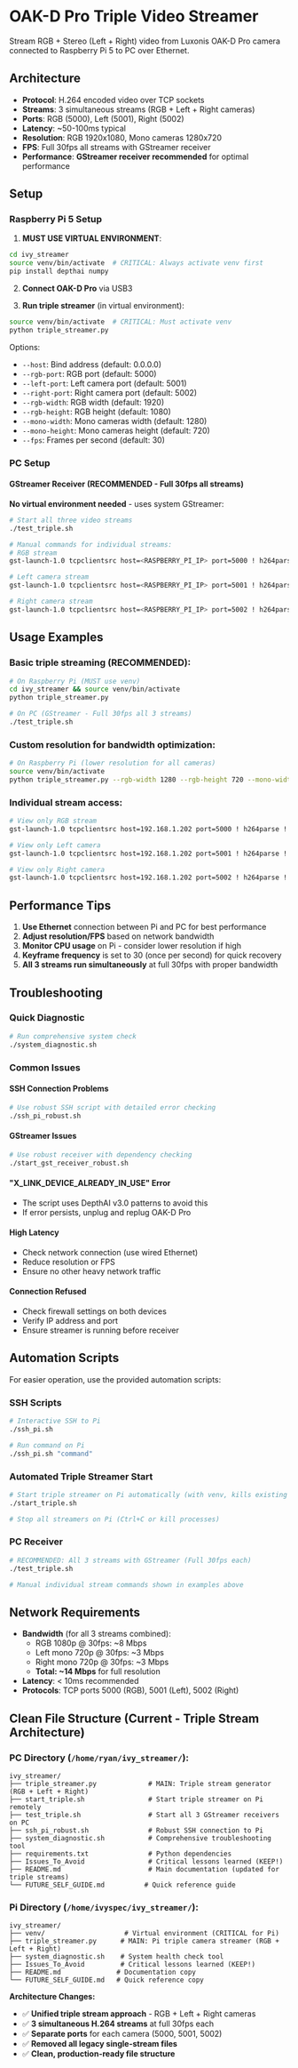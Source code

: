 # OAK-D Pro Triple Video Streamer

Stream RGB + Stereo (Left + Right) video from Luxonis OAK-D Pro camera connected to Raspberry Pi 5 to PC over Ethernet.

## Architecture

- **Protocol**: H.264 encoded video over TCP sockets
- **Streams**: 3 simultaneous streams (RGB + Left + Right cameras)
- **Ports**: RGB (5000), Left (5001), Right (5002)
- **Latency**: ~50-100ms typical
- **Resolution**: RGB 1920x1080, Mono cameras 1280x720
- **FPS**: Full 30fps all streams with GStreamer receiver
- **Performance**: **GStreamer receiver recommended** for optimal performance

## Setup

### Raspberry Pi 5 Setup

1. **MUST USE VIRTUAL ENVIRONMENT**:
```bash
cd ivy_streamer
source venv/bin/activate  # CRITICAL: Always activate venv first
pip install depthai numpy
```

2. **Connect OAK-D Pro** via USB3

3. **Run triple streamer** (in virtual environment):
```bash
source venv/bin/activate  # CRITICAL: Must activate venv
python triple_streamer.py
```

Options:
- `--host`: Bind address (default: 0.0.0.0)
- `--rgb-port`: RGB port (default: 5000)
- `--left-port`: Left camera port (default: 5001)
- `--right-port`: Right camera port (default: 5002)
- `--rgb-width`: RGB width (default: 1920)
- `--rgb-height`: RGB height (default: 1080)
- `--mono-width`: Mono cameras width (default: 1280)
- `--mono-height`: Mono cameras height (default: 720)
- `--fps`: Frames per second (default: 30)

### PC Setup

#### GStreamer Receiver (RECOMMENDED - Full 30fps all streams)
**No virtual environment needed** - uses system GStreamer:
```bash
# Start all three video streams
./test_triple.sh

# Manual commands for individual streams:
# RGB stream
gst-launch-1.0 tcpclientsrc host=<RASPBERRY_PI_IP> port=5000 ! h264parse ! avdec_h264 ! videoconvert ! autovideosink sync=false

# Left camera stream
gst-launch-1.0 tcpclientsrc host=<RASPBERRY_PI_IP> port=5001 ! h264parse ! avdec_h264 ! videoconvert ! autovideosink sync=false

# Right camera stream
gst-launch-1.0 tcpclientsrc host=<RASPBERRY_PI_IP> port=5002 ! h264parse ! avdec_h264 ! videoconvert ! autovideosink sync=false
```

## Usage Examples

### Basic triple streaming (RECOMMENDED):
```bash
# On Raspberry Pi (MUST use venv)
cd ivy_streamer && source venv/bin/activate
python triple_streamer.py

# On PC (GStreamer - Full 30fps all 3 streams)
./test_triple.sh
```

### Custom resolution for bandwidth optimization:
```bash
# On Raspberry Pi (lower resolution for all cameras)
source venv/bin/activate
python triple_streamer.py --rgb-width 1280 --rgb-height 720 --mono-width 640 --mono-height 480 --fps 15
```

### Individual stream access:
```bash
# View only RGB stream
gst-launch-1.0 tcpclientsrc host=192.168.1.202 port=5000 ! h264parse ! avdec_h264 ! videoconvert ! autovideosink sync=false

# View only Left camera
gst-launch-1.0 tcpclientsrc host=192.168.1.202 port=5001 ! h264parse ! avdec_h264 ! videoconvert ! autovideosink sync=false

# View only Right camera
gst-launch-1.0 tcpclientsrc host=192.168.1.202 port=5002 ! h264parse ! avdec_h264 ! videoconvert ! autovideosink sync=false
```

## Performance Tips

1. **Use Ethernet** connection between Pi and PC for best performance
2. **Adjust resolution/FPS** based on network bandwidth
3. **Monitor CPU usage** on Pi - consider lower resolution if high
4. **Keyframe frequency** is set to 30 (once per second) for quick recovery
5. **All 3 streams run simultaneously** at full 30fps with proper bandwidth

## Troubleshooting

### Quick Diagnostic
```bash
# Run comprehensive system check
./system_diagnostic.sh
```

### Common Issues

#### SSH Connection Problems
```bash
# Use robust SSH script with detailed error checking
./ssh_pi_robust.sh
```

#### GStreamer Issues
```bash
# Use robust receiver with dependency checking
./start_gst_receiver_robust.sh
```

#### "X_LINK_DEVICE_ALREADY_IN_USE" Error
- The script uses DepthAI v3.0 patterns to avoid this
- If error persists, unplug and replug OAK-D Pro

#### High Latency
- Check network connection (use wired Ethernet)
- Reduce resolution or FPS
- Ensure no other heavy network traffic

#### Connection Refused
- Check firewall settings on both devices
- Verify IP address and port
- Ensure streamer is running before receiver

## Automation Scripts

For easier operation, use the provided automation scripts:

### SSH Scripts
```bash
# Interactive SSH to Pi
./ssh_pi.sh

# Run command on Pi
./ssh_pi.sh "command"
```

### Automated Triple Streamer Start
```bash
# Start triple streamer on Pi automatically (with venv, kills existing streamers first)
./start_triple.sh

# Stop all streamers on Pi (Ctrl+C or kill processes)
```

### PC Receiver
```bash
# RECOMMENDED: All 3 streams with GStreamer (Full 30fps each)
./test_triple.sh

# Manual individual stream commands shown in examples above
```

## Network Requirements

- **Bandwidth** (for all 3 streams combined):
  - RGB 1080p @ 30fps: ~8 Mbps
  - Left mono 720p @ 30fps: ~3 Mbps
  - Right mono 720p @ 30fps: ~3 Mbps
  - **Total: ~14 Mbps** for full resolution
- **Latency**: < 10ms recommended
- **Protocols**: TCP ports 5000 (RGB), 5001 (Left), 5002 (Right)

## Clean File Structure (Current - Triple Stream Architecture)

### PC Directory (`/home/ryan/ivy_streamer/`):
```
ivy_streamer/
├── triple_streamer.py             # MAIN: Triple stream generator (RGB + Left + Right)
├── start_triple.sh                # Start triple streamer on Pi remotely
├── test_triple.sh                 # Start all 3 GStreamer receivers on PC
├── ssh_pi_robust.sh               # Robust SSH connection to Pi
├── system_diagnostic.sh           # Comprehensive troubleshooting tool
├── requirements.txt               # Python dependencies
├── Issues_To_Avoid                # Critical lessons learned (KEEP!)
├── README.md                      # Main documentation (updated for triple streams)
└── FUTURE_SELF_GUIDE.md          # Quick reference guide
```

### Pi Directory (`/home/ivyspec/ivy_streamer/`):
```
ivy_streamer/
├── venv/                    # Virtual environment (CRITICAL for Pi)
├── triple_streamer.py      # MAIN: Pi triple camera streamer (RGB + Left + Right)
├── system_diagnostic.sh    # System health check tool
├── Issues_To_Avoid         # Critical lessons learned (KEEP!)
├── README.md              # Documentation copy
└── FUTURE_SELF_GUIDE.md   # Quick reference copy
```

**Architecture Changes:**
- ✅ **Unified triple stream approach** - RGB + Left + Right cameras
- ✅ **3 simultaneous H.264 streams** at full 30fps each
- ✅ **Separate ports** for each camera (5000, 5001, 5002)
- ✅ **Removed all legacy single-stream files**
- ✅ **Clean, production-ready file structure**